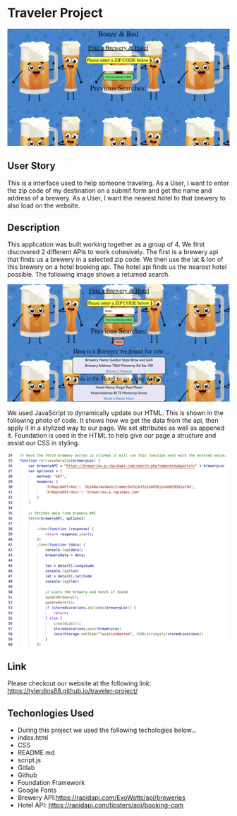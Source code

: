 # Traveler Project

![Screenshot](./assets/images/Bed%20and%20Booze%201.png)

## User Story
This is a interface used to help someone traveling. 
As a User, I want to enter the zip code of my destination on a submit form and get the name and address of a brewery.
As a User, I want the nearest hotel to that brewery to also load on the website. 

## Description

This application was built working together as a group of 4. We first discovered 2 different APIs to work cohesively. The first is a brewery api that finds us a brewery in a selected zip code. We then use the lat & lon of this brewery on a hotel booking api. The hotel api finds us the nearest hotel possible. The following image shows a returned search. 

![Screenshot](./assets/images/Bed%20and%20Booze%202.png)

We used JavaScript to dynamically update our HTML. This is shown in the following photo of code. It shows how we get the data from the api, then apply it in a stylized way to our page. We set attributes as well as appened it. Foundation is used in the HTML to help give our page a structure and assist our CSS in styling. 

![Screenshot](./assets/images/Bed%20and%20Booze%20Code.png)

## Link
Please checkout our website at the following link: https://tylerdins88.github.io/traveler-project/

## Techonlogies Used 
- During this project we used the following techologies below...
- index.html
- CSS
- README.md
- script.js
- Gitlab
- Github
- Foundation Framework
- Google Fonts
- Brewery API:https://rapidapi.com/ExoWatts/api/breweries
- Hotel API: https://rapidapi.com/tipsters/api/booking-com
